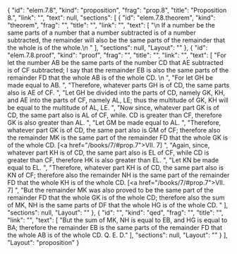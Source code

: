 {
  "id": "elem.7.8",
  "kind": "proposition",
  "frag": "prop.8",
  "title": "Proposition 8.",
  "link": "",
  "text": null,
  "sections": [
    {
      "id": "elem.7.8.theorem",
      "kind": "theorem",
      "frag": "",
      "title": "",
      "link": "",
      "text": [
        "\n       If a number be the same parts of a number that a number subtracted is of a number subtracted, the remainder will also be the same parts of the remainder that the whole is of the whole.\n      "
      ],
      "sections": null,
      "Layout": ""
    },
    {
      "id": "elem.7.8.proof",
      "kind": "proof",
      "frag": "",
      "title": "",
      "link": "",
      "text": [
        "For let the number AB be the same parts of the number CD that AE subtracted is of CF subtracted; I say that the remainder EB is also the same parts of the remainder FD that the whole AB is of the whole CD. \n      ",
        "For let GH be made equal to AB. ",
        "Therefore, whatever parts GH is of CD, the same parts also is AE of CF. ",
        "Let GH be divided into the parts of CD, namely GK, KH, and AE into the parts of CF, namely AL, LE; thus the multitude of GK, KH will be equal to the multitude of AL, LE. ",
        "Now since, whatever part GK is of CD, the same part also is AL of CF, while. CD is greater than CF, therefore GK is also greater than AL. ",
        "Let GM be made equal to AL. ",
        "Therefore, whatever part GK is of CD, the same part also is GM of CF; therefore also the remainder MK is the same part of the remainder FD that the whole GK is of the whole CD. [<a href=\"/books/7/#prop.7\">VII. 7</a>] ",
        "Again, since, whatever part KH is of CD, the same part also is EL of CF, while CD is greater than CF, therefore HK is also greater than EL. ",
        "Let KN be made equal to EL. ",
        "Therefore, whatever part KH is of CD, the same part also is KN of CF; therefore also the remainder NH is the same part of the remainder FD that the whole KH is of the whole CD. [<a href=\"/books/7/#prop.7\">VII. 7</a>] ",
        "But the remainder MK was also proved to be the same part of the remainder FD that the whole GK is of the whole CD; therefore also the sum of MK, NH is the same parts of DF that the whole HG is of the whole CD. "
      ],
      "sections": null,
      "Layout": ""
    },
    {
      "id": "",
      "kind": "qed",
      "frag": "",
      "title": "",
      "link": "",
      "text": [
        "But the sum of MK, NH is equal to EB, and HG is equal to BA; therefore the remainder EB is the same parts of the remainder FD that the whole AB is of the whole CD. Q. E. D."
      ],
      "sections": null,
      "Layout": ""
    }
  ],
  "Layout": "proposition"
}
